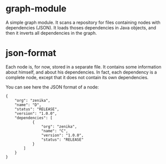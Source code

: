 graph-module
============

A simple graph module. It scans a repository for files containing nodes with dependencies (JSON). It loads thoses dependencies in Java objects, and then it inverts all dependencies in the graph. 

json-format
============

Each node is, for now, stored in a separate file. It contains some information about himself, and about his dependencies.
In fact, each dependency is a complete node, except that it does not contain its own dependencies.

You can see here the JSON format of a node:

    {
        "org": "zenika",
        "name": "D",
        "status": "RELEASE",
        "version": "1.0.0",
        "dependencies": [
                {
                    "org": "zenika",
                    "name": "C",
                    "version": "1.0.0",
                    "status": "RELEASE"
                }
            ]
        }
    }


